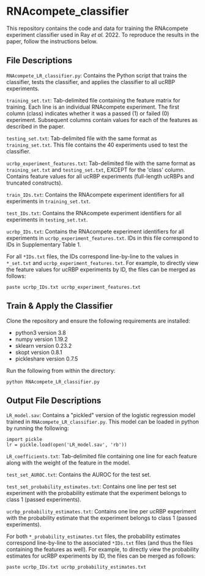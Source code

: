 # RNAcompete_classifier
This repository contains the code and data for training the RNAcompete experiment classifier used in Ray *et al.* 2022. To reproduce the results in the paper, follow the instructions below.

## File Descriptions

`RNAcompete_LR_classifier.py`: Contains the Python script that trains the classifier, tests the classifier, and applies the classifier to all ucRBP experiments.

`training_set.txt`: Tab-delimited file containing the feature matrix for training. Each line is an individual RNAcompete experiment. The first column (class) indicates whether it was a passed (1) or failed (0) experiment. Subsequent columns contain values for each of the features as described in the paper.

`testing_set.txt`: Tab-delimited file with the same format as `training_set.txt`. This file contains the 40 experiments used to test the classifier.

`ucrbp_experiment_features.txt`: Tab-delimited file with the same format as `training_set.txt` and `testing_set.txt`, EXCEPT for the 'class' column. Contains feature values for all ucRBP experiments (full-length ucRBPs and truncated constructs). 

`train_IDs.txt`: Contains the RNAcompete experiment identifiers for all experiments in `training_set.txt`.

`test_IDs.txt`: Contains the RNAcompete experiment identifiers for all experiments in `testing_set.txt`.

`ucrbp_IDs.txt`: Contains the RNAcompete experiment identifiers for all experiments in `ucrbp_experiment_features.txt`. IDs in this file correspond to IDs in Supplementary Table 1.

For all `*IDs.txt` files, the IDs correspond line-by-line to the values in `*_set.txt` and `ucrbp_experiment_features.txt`. For example, to directly view the feature values for ucRBP experiments by ID, the files can be merged as follows:

  `paste ucrbp_IDs.txt ucrbp_experiment_features.txt`

## Train & Apply the Classifier

Clone the repository and ensure the following requirements are installed:

- python3 version 3.8
- numpy version 1.19.2
- sklearn version 0.23.2
- skopt version 0.8.1
- pickleshare version 0.7.5

Run the following from within the directory:

  `python RNAcompete_LR_classifier.py`

## Output File Descriptions

`LR_model.sav`: Contains a "pickled" version of the logistic regression model trained in `RNAcompete_LR_classifier.py`. This model can be loaded in python by running the following:
  ```
  import pickle
  lr = pickle.load(open('LR_model.sav', 'rb'))
  ```

`LR_coefficients.txt`: Tab-delimited file containing one line for each feature along with the weight of the feature in the model.

`test_set_AUROC.txt`: Contains the AUROC for the test set.

`test_set_probability_estimates.txt`: Contains one line per test set experiment with the probability estimate that the experiment belongs to class 1 (passed experiments).

`ucrbp_probability_estimates.txt`: Contains one line per ucRBP experiment with the probability estimate that the experiment belongs to class 1 (passed experiments).

For both `*_probability_estimates.txt` files, the probability estimates correspond line-by-line to the associated `*IDs.txt` files (and thus the files containing the features as well). For example, to directly view the probability estimates for ucRBP experiments by ID, the files can be merged as follows:

  `paste ucrbp_IDs.txt ucrbp_probability_estimates.txt`


  
